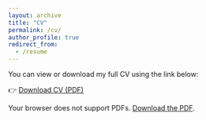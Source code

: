 ```yaml
---
layout: archive
title: "CV"
permalink: /cv/
author_profile: true
redirect_from:
  - /resume
---
```


You can view or download my full CV using the link below:

👉 [Download CV (PDF)](/files/Ziming_Liu_CV.pdf)

<!-- Optional: embed inline preview -->
<object data="https://superspark1.github.io/zliu56.github.io/files/Ziming_Liu_CV.pdf" type="application/pdf" width="100%" height="800px">
  <p>Your browser does not support PDFs. <a href="https://superspark1.github.io/zliu56.github.io/files/Ziming_Liu_CV.pdf">Download the PDF</a>.</p>
</object>
